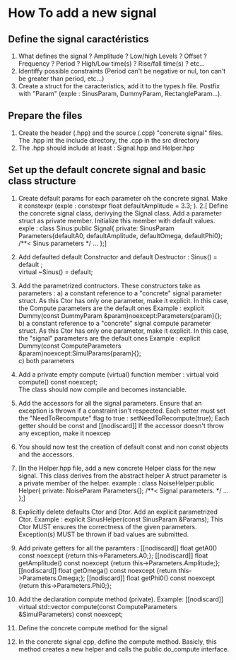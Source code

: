 # How To add a new signal

## Define the signal caractéristics
1. What defines the signal ? Amplitude ? Low/high Levels ? Offset ? Frequency ? Period ? High/Low time(s) ? Rise/fall time(s) ? etc...
2. Identiffy possible constraints (Period can't be negative or nul, ton can't be greater than period, etc...)
3. Create a struct for the caracteristics, add it to the types.h file. Postfix with "Param" (exple : SinusParam, DummyParam, RectangleParam...).

## Prepare the files
1. Create the header (.hpp) and the source (.cpp) "concrete signal"  files. The .hpp int the include directory, the .cpp in the src directory
2. The .hpp should include at least : Signal.hpp and Helper.hpp

## Set up the default concrete signal and basic class structure
1. Create default params for each parameter oh the concrete signal. Make it constexpr (exple : constexpr float defaultAmplitude = 3.3; ).
2.[ Define the concrete signal class, derivying the Signal class. Add a parameter struct as private member. Initialize this member with default values. 
	exple : class Sinus:public Signal{
			private:
				SinusParam Parameters{defaultA0, defaultAmplitude, defaultOmega, defaultPhi0};	/**< Sinus parameters */
				...
				};]
3. Add defaulted default Constructor and default Destructor :
	Sinus()	= default ;				
	virtual ~Sinus() = default;	
	
4. Add the parametrized contructors. These constructors take as parameters :
		a) a constant reference to a "concrete" signal parameter struct. As this Ctor has only one parameter, make it explicit. 
				In this case, the Compute parameters are the default ones
				Example : explicit Dummy(const DummyParam &param)noexcept:Parameters{param}{};	 
		b) a constant reference to a "concrete" signal compute parameter struct. As this Ctor has only one parameter, make it explicit. 
				In this case, the "signal" parameters are the default ones
				Example : explicit Dummy(const ComputeParameters &param)noexcept:SimulParams{param}{};	
		c) both parameters
	
5. Add a private empty compute (virtual) function member : virtual	void	compute() const noexcept;	
	The class should now compile and becomes instanciable. 
6. Add the accessors for all the signal parameters. Ensure that an exception is thrown if a constraint isn't respected.
	Each setter must set the "NeedToRecompute" flag to true : setNeedToRecompute(true);
	Each getter should be const and [[nodiscard]]
	If the accessor doesn't throw any exception, make it noexcep

7. You should now test the creation of default const and non const objects and the accessors.

8. [In the Helper.hpp file, add a new concrete Helper class for the new signal. This class derives from the abstract helper
	A struct parameter is a private member of the helper.
	example : class	NoiseHelper:public Helper{
					private:
						NoiseParam Parameters{};		/**<	Signal parameters. 		 */
						...
						};]
9.	Explicitly delete defaults Ctor and Dtor. Add an explicit parametrized Ctor. Example : explicit SinusHelper(const SinusParam &Params); 
		This Ctor MUST ensures the correctness of the given parameters. Exception(s) MUST be thrown if bad values are submitted.
10. Add private getters for all the paramters :
				[[nodiscard]]	float 	getA0() const noexcept {return this->Parameters.A0;};
				[[nodiscard]]	float 	getAmplitude() const noexcept {return this->Parameters.Amplitude;};
				[[nodiscard]]	float 	getOmega() const noexcept {return this->Parameters.Omega;};
				[[nodiscard]]	float 	getPhi0() const noexcept {return this->Parameters.Phi0;};
11. Add the declaration compute method (private). Example: [[nodiscard]] virtual	std::vector<SignalPoint> compute(const ComputeParameters &SimulParameters) const noexcept;
12. Define the concrete compute method for the signal

13. In the concrete signal cpp, define the compute method. Basicly, this method creates a new helper and calls the public do_compute interface.
